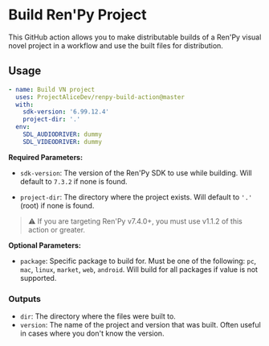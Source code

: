 # Build Ren'Py Project

This GitHub action allows you to make distributable builds of a Ren'Py visual novel project in a workflow and use the built files for distribution.

## Usage

```yml
- name: Build VN project
  uses: ProjectAliceDev/renpy-build-action@master
  with:
    sdk-version: '6.99.12.4'
    project-dir: '.'
  env:
    SDL_AUDIODRIVER: dummy
    SDL_VIDEODRIVER: dummy
```

**Required Parameters:**

- `sdk-version`: The version of the Ren'Py SDK to use while building. Will default to `7.3.2` if none is found.

- `project-dir`: The directory where the project exists. Will default to `'.'` (root) if none is found.

> :warning: If you are targeting Ren'Py v7.4.0+, you must use v1.1.2 of this action or greater.

**Optional Parameters:**

- `package`: Specific package to build for. Must be one of the following: `pc`, `mac`, `linux`, `market`, `web`, `android`. Will build for all packages if value is not supported.

### Outputs

- `dir`: The directory where the files were built to.
- `version`: The name of the project and version that was built. Often useful in cases where you don't know the version.
